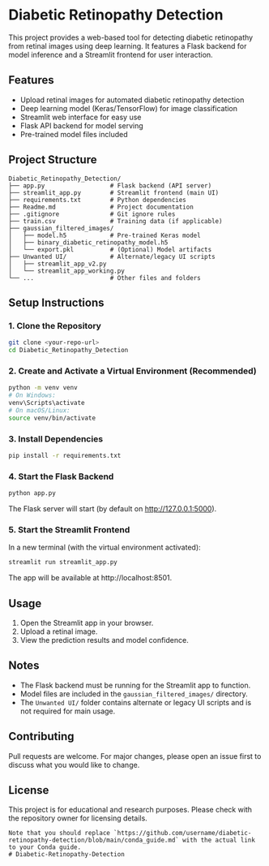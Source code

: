 # Diabetic Retinopathy Detection

This project provides a web-based tool for detecting diabetic retinopathy from retinal images using deep learning. It features a Flask backend for model inference and a Streamlit frontend for user interaction.

## Features
- Upload retinal images for automated diabetic retinopathy detection
- Deep learning model (Keras/TensorFlow) for image classification
- Streamlit web interface for easy use
- Flask API backend for model serving
- Pre-trained model files included

## Project Structure
```
Diabetic_Retinopathy_Detection/
├── app.py                  # Flask backend (API server)
├── streamlit_app.py        # Streamlit frontend (main UI)
├── requirements.txt        # Python dependencies
├── Readme.md               # Project documentation
├── .gitignore              # Git ignore rules
├── train.csv               # Training data (if applicable)
├── gaussian_filtered_images/
│   ├── model.h5            # Pre-trained Keras model
│   ├── binary_diabetic_retinopathy_model.h5
│   └── export.pkl          # (Optional) Model artifacts
├── Unwanted UI/            # Alternate/legacy UI scripts
│   ├── streamlit_app_v2.py
│   └── streamlit_app_working.py
└── ...                     # Other files and folders
```

## Setup Instructions

### 1. Clone the Repository
```sh
git clone <your-repo-url>
cd Diabetic_Retinopathy_Detection
```

### 2. Create and Activate a Virtual Environment (Recommended)
```sh
python -m venv venv
# On Windows:
venv\Scripts\activate
# On macOS/Linux:
source venv/bin/activate
```

### 3. Install Dependencies
```sh
pip install -r requirements.txt
```

### 4. Start the Flask Backend
```sh
python app.py
```
The Flask server will start (by default on http://127.0.0.1:5000).

### 5. Start the Streamlit Frontend
In a new terminal (with the virtual environment activated):
```sh
streamlit run streamlit_app.py
```
The app will be available at http://localhost:8501.

## Usage
1. Open the Streamlit app in your browser.
2. Upload a retinal image.
3. View the prediction results and model confidence.

## Notes
- The Flask backend must be running for the Streamlit app to function.
- Model files are included in the `gaussian_filtered_images/` directory.
- The `Unwanted UI/` folder contains alternate or legacy UI scripts and is not required for main usage.

## Contributing
Pull requests are welcome. For major changes, please open an issue first to discuss what you would like to change.

## License
This project is for educational and research purposes. Please check with the repository owner for licensing details.
```
Note that you should replace `https://github.com/username/diabetic-retinopathy-detection/blob/main/conda_guide.md` with the actual link to your Conda guide.
# Diabetic-Retinopathy-Detection
